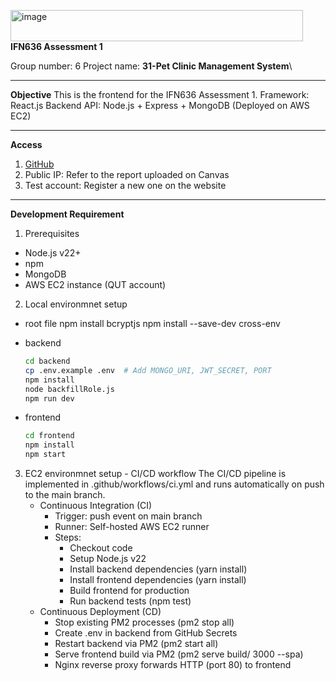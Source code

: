 <img width="468" height="50" alt="image" src="https://github.com/user-attachments/assets/7475a4f0-7c7d-4be9-8c68-ddb9fa4d4f1e" />**IFN636 Assessment 1**

Group number: 6
Project name: **31-Pet Clinic Management System**\

---

**Objective**
This is the frontend for the IFN636 Assessment 1.
Framework: React.js
Backend API: Node.js + Express + MongoDB (Deployed on AWS EC2)

---

**Access**

1. [GitHub](https://github.com/clairelcy4/IFN636_Assessment)
2. Public IP: Refer to the report uploaded on Canvas
3. Test account: Register a new one on the website

---

**Development Requirement**

1. Prerequisites

- Node.js v22+
- npm
- MongoDB
- AWS EC2 instance (QUT account)

2. Local environmnet setup

- root file
  npm install bcryptjs
  npm install --save-dev cross-env
  
- backend
  ```bash
  cd backend
  cp .env.example .env  # Add MONGO_URI, JWT_SECRET, PORT
  npm install
  node backfillRole.js
  npm run dev
  ```
- frontend
  ```bash
  cd frontend
  npm install
  npm start
  ```

3. EC2 environmnet setup - CI/CD workflow
   The CI/CD pipeline is implemented in .github/workflows/ci.yml and runs automatically on push to the main branch.
   - Continuous Integration (CI)
     - Trigger: push event on main branch
     - Runner: Self-hosted AWS EC2 runner
     - Steps:
       - Checkout code
       - Setup Node.js v22
       - Install backend dependencies (yarn install)
       - Install frontend dependencies (yarn install)
       - Build frontend for production
       - Run backend tests (npm test)
   - Continuous Deployment (CD)
     - Stop existing PM2 processes (pm2 stop all)
     - Create .env in backend from GitHub Secrets
     - Restart backend via PM2 (pm2 start all)
     - Serve frontend build via PM2 (pm2 serve build/ 3000 --spa)
     - Nginx reverse proxy forwards HTTP (port 80) to frontend
